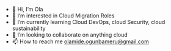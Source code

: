 - 👋 Hi, I’m Ola
- 👀 I’m interested in Cloud Migration Roles
- 🌱 I’m currently learning Cloud DevOps, cloud Security, cloud sustainability
- 💞️ I’m looking to collaborate on anything cloud
- 📫 How to reach me olamide.ogunbameru@gmail.com

<!---
oogun3/oogun3 is a ✨ special ✨ repository because its `README.md` (this file) appears on your GitHub profile.
You can click the Preview link to take a look at your changes.
--->
